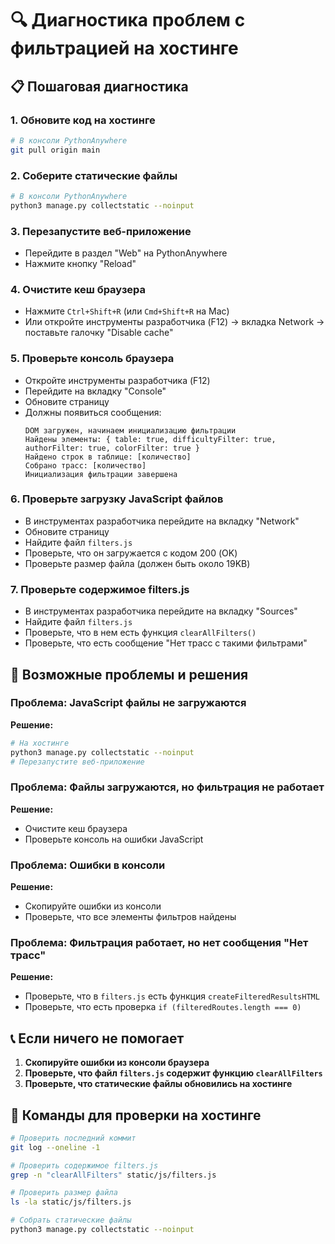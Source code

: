 # 🔍 Диагностика проблем с фильтрацией на хостинге

## 📋 Пошаговая диагностика

### 1. Обновите код на хостинге
```bash
# В консоли PythonAnywhere
git pull origin main
```

### 2. Соберите статические файлы
```bash
# В консоли PythonAnywhere
python3 manage.py collectstatic --noinput
```

### 3. Перезапустите веб-приложение
- Перейдите в раздел "Web" на PythonAnywhere
- Нажмите кнопку "Reload"

### 4. Очистите кеш браузера
- Нажмите `Ctrl+Shift+R` (или `Cmd+Shift+R` на Mac)
- Или откройте инструменты разработчика (F12) → вкладка Network → поставьте галочку "Disable cache"

### 5. Проверьте консоль браузера
- Откройте инструменты разработчика (F12)
- Перейдите на вкладку "Console"
- Обновите страницу
- Должны появиться сообщения:
  ```
  DOM загружен, начинаем инициализацию фильтрации
  Найдены элементы: { table: true, difficultyFilter: true, authorFilter: true, colorFilter: true }
  Найдено строк в таблице: [количество]
  Собрано трасс: [количество]
  Инициализация фильтрации завершена
  ```

### 6. Проверьте загрузку JavaScript файлов
- В инструментах разработчика перейдите на вкладку "Network"
- Обновите страницу
- Найдите файл `filters.js`
- Проверьте, что он загружается с кодом 200 (OK)
- Проверьте размер файла (должен быть около 19KB)

### 7. Проверьте содержимое filters.js
- В инструментах разработчика перейдите на вкладку "Sources"
- Найдите файл `filters.js`
- Проверьте, что в нем есть функция `clearAllFilters()`
- Проверьте, что есть сообщение "Нет трасс с такими фильтрами"

## 🐛 Возможные проблемы и решения

### Проблема: JavaScript файлы не загружаются
**Решение:**
```bash
# На хостинге
python3 manage.py collectstatic --noinput
# Перезапустите веб-приложение
```

### Проблема: Файлы загружаются, но фильтрация не работает
**Решение:**
- Очистите кеш браузера
- Проверьте консоль на ошибки JavaScript

### Проблема: Ошибки в консоли
**Решение:**
- Скопируйте ошибки из консоли
- Проверьте, что все элементы фильтров найдены

### Проблема: Фильтрация работает, но нет сообщения "Нет трасс"
**Решение:**
- Проверьте, что в `filters.js` есть функция `createFilteredResultsHTML`
- Проверьте, что есть проверка `if (filteredRoutes.length === 0)`

## 📞 Если ничего не помогает

1. **Скопируйте ошибки из консоли браузера**
2. **Проверьте, что файл `filters.js` содержит функцию `clearAllFilters`**
3. **Проверьте, что статические файлы обновились на хостинге**

## 🔧 Команды для проверки на хостинге

```bash
# Проверить последний коммит
git log --oneline -1

# Проверить содержимое filters.js
grep -n "clearAllFilters" static/js/filters.js

# Проверить размер файла
ls -la static/js/filters.js

# Собрать статические файлы
python3 manage.py collectstatic --noinput
```
